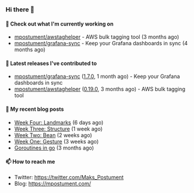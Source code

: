 ### Hi there 👋

#### 👷 Check out what I'm currently working on

- [mpostument/awstaghelper](https://github.com/mpostument/awstaghelper) - AWS bulk tagging tool (3 months ago)
- [mpostument/grafana-sync](https://github.com/mpostument/grafana-sync) - Keep your Grafana dashboards in sync (4 months ago)

#### 🔭 Latest releases I've contributed to

- [mpostument/grafana-sync](https://github.com/mpostument/grafana-sync) ([1.7.0](https://github.com/mpostument/grafana-sync/releases/tag/1.7.0), 1 month ago) - Keep your Grafana dashboards in sync
- [mpostument/awstaghelper](https://github.com/mpostument/awstaghelper) ([0.19.0](https://github.com/mpostument/awstaghelper/releases/tag/0.19.0), 3 months ago) - AWS bulk tagging tool

#### 📜 My recent blog posts

- [Week Four: Landmarks](https://mpostument.com/drawing/figure_drawing/week_four_landmark/) (6 days ago)
- [Week Three: Structure](https://mpostument.com/drawing/figure_drawing/week_three_structure/) (1 week ago)
- [Week Two: Bean](https://mpostument.com/drawing/figure_drawing/week_two_bean/) (2 weeks ago)
- [Week One: Gesture](https://mpostument.com/drawing/figure_drawing/week_one_gesture/) (3 weeks ago)
- [Goroutines in go](https://mpostument.com/programming/golang/basics/go-routines/) (3 months ago)

#### 📫 How to reach me

- Twitter: https://twitter.com/Maks_Postument
- Blog: https://mpostument.com/
